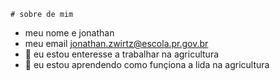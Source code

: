     # sobre de mim
- meu nome e jonathan
- meu email  jonathan.zwirtz@escola.pr.gov.br
- 👀 eu estou enteresse a trabalhar na agricultura
- 🌱 eu estou aprendendo como funçiona a lida na agricultura 
<!---
jonathanzwirtz/jonathanzwirtz is a ✨ special ✨ repository because its `README.md` (this file) appears on your GitHub profile.
You can click the Preview link to take a look at your changes.
--->

